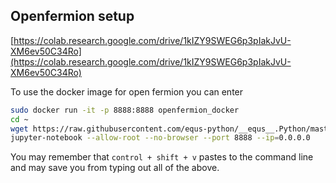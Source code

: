
## Openfermion setup

[https://colab.research.google.com/drive/1kIZY9SWEG6p3pIakJvU-XM6ev50C34Ro](https://colab.research.google.com/drive/1kIZY9SWEG6p3pIakJvU-XM6ev50C34Ro)

To use the docker image for open fermion you can enter
```bash
sudo docker run -it -p 8888:8888 openfermion_docker
cd ~
wget https://raw.githubusercontent.com/equs-python/__equs__.Python/master/day-3-community-day/openfermion/open-fermion.ipynb
jupyter-notebook --allow-root --no-browser --port 8888 --ip=0.0.0.0
```

You may remember that `control + shift + v` pastes to the command line and may save you from typing out all of the above.